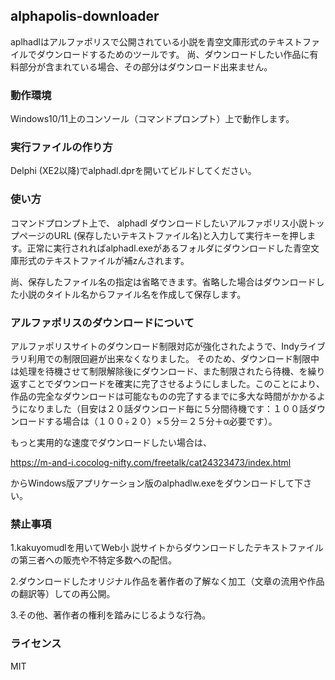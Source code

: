 ## alphapolis-downloader
aplhadlはアルファポリスで公開されている小説を青空文庫形式のテキストファイルでダウンロードするためのツールです。
尚、ダウンロードしたい作品に有料部分が含まれている場合、その部分はダウンロード出来ません。

### 動作環境
Windows10/11上のコンソール（コマンドプロンプト）上で動作します。

### 実行ファイルの作り方
Delphi (XE2以降)でalphadl.dprを開いてビルドしてください。

### 使い方
コマンドプロンプト上で、
alphadl ダウンロードしたいアルファポリス小説トップページのURL (保存したいテキストファイル名)と入力して実行キーを押します。正常に実行されればalphadl.exeがあるフォルダにダウンロードした青空文庫形式のテキストファイルが補zんされます。

尚、保存したファイル名の指定は省略できます。省略した場合はダウンロードした小説のタイトル名からファイル名を作成して保存します。

### アルファポリスのダウンロードについて
アルファポリスサイトのダウンロード制限対応が強化されたようで、Indyライブラリ利用での制限回避が出来なくなりました。
そのため、ダウンロード制限中は処理を待機させて制限解除後にダウンロード、また制限されたら待機、を繰り返すことでダウンロードを確実に完了させるようにしました。このことにより、作品の完全なダウンロードは可能なものの完了するまでに多大な時間がかかるようになりました（目安は２０話ダウンロード毎に５分間待機です：１００話ダウンロードする場合は（１００÷２０）×５分＝２５分＋α必要です）。

もっと実用的な速度でダウンロードしたい場合は、

https://m-and-i.cocolog-nifty.com/freetalk/cat24323473/index.html

からWindows版アプリケーション版のalphadlw.exeをダウンロードして下さい。

### 禁止事項
1.kakuyomudlを用いてWeb小 説サイトからダウンロードしたテキストファイルの第三者への販売や不特定多数への配信。 

2.ダウンロードしたオリジナル作品を著作者の了解なく加工（文章の流用や作品の翻訳等）しての再公開。 

3.その他、著作者の権利を踏みにじるような行為。 


### ライセンス
MIT
